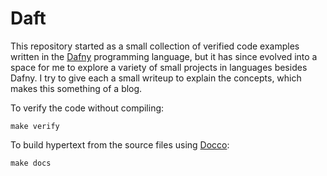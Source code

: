 # Daft

This repository started as a small collection of verified code examples written in the [Dafny](https://github.com/Microsoft/dafny) programming language, but it has since evolved into a space for me to explore a variety of small projects in languages besides Dafny. I try to give each a small writeup to explain the concepts, which makes this something of a blog.

To verify the code without compiling:

    make verify

To build hypertext from the source files using [Docco](http://jashkenas.github.io/docco/):

    make docs
